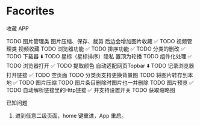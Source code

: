 # Facorites

收藏 APP

TODO 图片管理类 图片压缩、保存、裁剪 后边会增加图片收藏 ✅
TODO 视频管理类 视频收藏
TODO 浏览器功能 ✅
TODO 排序功能 ✅
TODO 分类的删改 ✅
TODO 下载器 ⬇️
TODO 星标（星标排序）隐私 置顶为轮播
TODO 组件化处理 ✅
TODO 浏览器打开 ✅
TODO 提取颜色 自动适配网页Topbar ⬇️
TODO 记录浏览器打开链接 ✅
TODO 空页面
TODO 分类页支持更换背景图
TODO 将图片转存到本地 ✅
TODO 图片压缩
TODO 图片条目删除时图片也一并删除
TODO 图片预览 ✅
TODO 自动解析链接里的Http链接 ✅ 并支持设置开关
TODO 获取缩略图


已知问题
1. 进到任意二级页面，home 键重进，App 重启。